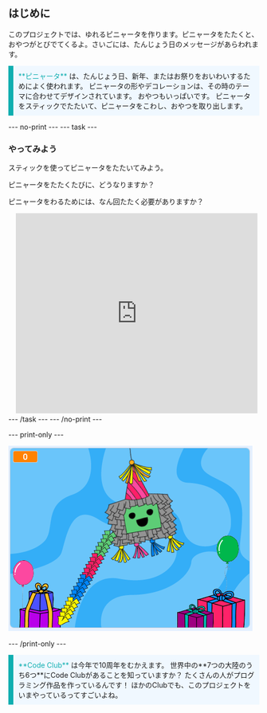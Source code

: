 ## はじめに

このプロジェクトでは、ゆれるピニャータを作ります。ピニャータをたたくと、おやつがとびでてくるよ。さいごには、たんじょう日のメッセージがあらわれます。

<p style="border-left: solid; border-width:10px; border-color: #0faeb0; background-color: aliceblue; padding: 10px;">
<span style="color: #0faeb0">**ピニャータ**</span> は、たんじょう日、新年、またはお祭りをおいわいするためによく使われます。 ピニャータの形やデコレーションは、その時のテーマに合わせてデザインされています。 おやつもいっぱいです。 ピニャータをスティックでたたいて、ピニャータをこわし、おやつを取り出します。    
</p>

--- no-print --- --- task ---
### やってみよう
<div style="display: flex; flex-wrap: wrap">
<div style="flex-basis: 175px; flex-grow: 1">  
スティックを使ってピニャータをたたいてみよう。 

ピニャータをたたくたびに、どうなりますか？ 

ピニャータをわるためには、なん回たたく必要がありますか？  
</div>
<div class="scratch-preview" style="margin-left: 15px;">
  <iframe allowtransparency="true" width="485" height="402" src="https://scratch.mit.edu/projects/embed/649873783/?autostart=false" frameborder="0"></iframe>
</div>
</div>
--- /task --- --- /no-print ---

--- print-only ---

![完成したプロジェクト.](images/showcase_static.png)

--- /print-only ---

<p style="border-left: solid; border-width:10px; border-color: #0faeb0; background-color: aliceblue; padding: 10px;">
<span style="color: #0faeb0">**Code Club**</span> は今年で10周年をむかえます。 世界中の**7つの大陸のうち6つ**にCode Clubがあることを知っていますか？ たくさんの人がプログラミング作品を作っているんです！ ほかのClubでも、このプロジェクトをいまやっているってすごいよね。   
</p>
